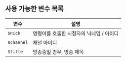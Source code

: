 ## 사용 가능한 변수 목록

| 변수 | 설명 |
|------|------|
| `$nick` | 명령어를 호출한 시청자의 닉네임 / 아이디 |
| `$channel` | 채널 아이디 |
| `$title` | 방송중일 경우, 방송 제목 |

